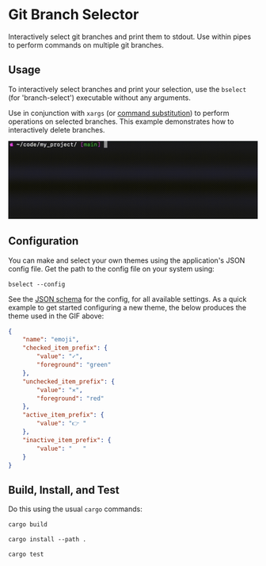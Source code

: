 # Git Branch Selector

Interactively select git branches and print them to stdout.
Use within pipes to perform commands on multiple git branches.

## Usage

To interactively select branches and print your selection,
use the `bselect` (for 'branch-select') executable without any arguments.

Use in conjunction with `xargs`
(or [command substitution](https://www.gnu.org/software/bash/manual/html_node/Command-Substitution.html))
to perform operations on selected branches.
This example demonstrates how to interactively delete branches.

![alt text](./docs/images/usage_example.gif)

## Configuration

You can make and select your own themes using the application's JSON config file.
Get the path to the config file on your system using:

```console
bselect --config
```

See the [JSON schema](./docs/config_schema.json) for the config,
for all available settings.
As a quick example to get started configuring a new theme,
the below produces the theme used in the GIF above:

```json
{
    "name": "emoji",
    "checked_item_prefix": {
        "value": "✓",
        "foreground": "green"
    },
    "unchecked_item_prefix": {
        "value": "✕",
        "foreground": "red"
    },
    "active_item_prefix": {
        "value": "👉 "
    },
    "inactive_item_prefix": {
        "value": "   "
    }
}
```

## Build, Install, and Test

Do this using the usual `cargo` commands:

```console
cargo build
```

```console
cargo install --path .
```

```console
cargo test
```
